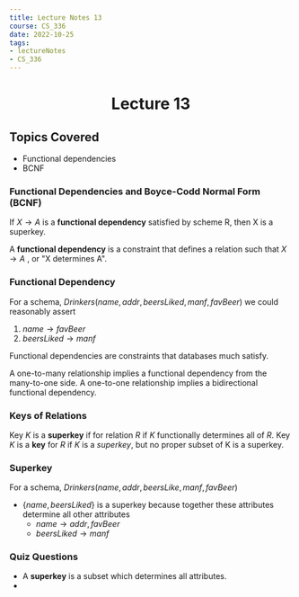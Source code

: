 ```yaml
---
title: Lecture Notes 13
course: CS_336
date: 2022-10-25
tags: 
- lectureNotes
- CS_336
---
```


<center><h1>Lecture 13</h1></center>

## Topics Covered
- Functional dependencies
- BCNF

### Functional Dependencies and Boyce-Codd Normal Form (BCNF)
If $X \rightarrow A$ is a **functional dependency** satisfied by scheme R, then X is a superkey.

A **functional dependency** is a constraint that defines a relation such that $X \rightarrow A$ , or "X determines A".

### Functional Dependency
For a schema, $Drinkers(name, addr, beersLiked, manf, favBeer)$ we could reasonably assert
1. $name \rightarrow favBeer$
2. $beersLiked \rightarrow manf$

Functional dependencies are constraints that databases much satisfy.

A one-to-many relationship implies a functional dependency from the many-to-one side.
A one-to-one relationship implies a bidirectional functional dependency.

### Keys of Relations
Key $K$ is a **superkey** if for relation $R$ if $K$ functionally determines all of $R$.
Key $K$ is a **key** for $R$ if $K$ is a *superkey*, but no proper subset of K is a superkey.

### Superkey
For a schema, $Drinkers(name, addr, beersLike, manf, favBeer)$
- $\{name, beersLiked\}$ is a superkey because together these attributes determine all other attributes
	- $name \rightarrow addr, favBeer$
	- $beersLiked \rightarrow manf$


### Quiz Questions
- A **superkey** is a subset which determines all attributes.
- 
